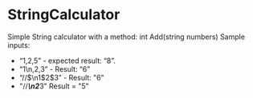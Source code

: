 # StringCalculator
Simple String calculator with a method: int Add(string numbers)
Sample inputs:
- “1,2,5” - expected result: “8”.
- “1\n,2,3” - Result: “6”
- “//$\n1$2$3” - Result: "6"
- "//***\n2***3" Result = "5"
